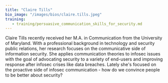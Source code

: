 ```yaml
---
title: "Claire Tills"
bio_image: "/images/bios/claire.tills.jpeg"
training:
   - training/persuasive_communication_skills_for_security.md
---
```

Claire Tills recently received her M.A. in Communication from the University of Maryland. With a professional background in technology and security public relations, her research focuses on the communicative side of information security. She applies communication theories to infosec issues with the goal of advocating security to a variety of end-users and improving response after infosec crises like data breaches. Lately she's focused on the proactive side of infosec communication - how do we convince people to be better about security?